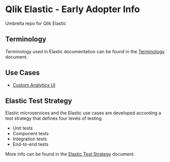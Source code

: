 # Qlik Elastic - Early Adopter Info
Umbrella repo for Qlik Elastic

## Terminology
Terminology used in Elastic documentation can be found in the [Terminology](./docs/terminology.md) document.

## Use Cases
- [Custom Analytics UI](./docs/use-cases/use-case-custom-analytics/README.md)

## Elastic Test Strategy
Elastic microservices and the Elastic use cases are developed according a test strategy that defines four levels of testing
- Unit tests
- Component tests
- Integration tests
- End-to-end tests

More info can be found in the [Elastic Test Strategy](./docs/test-strategy.md) document.

